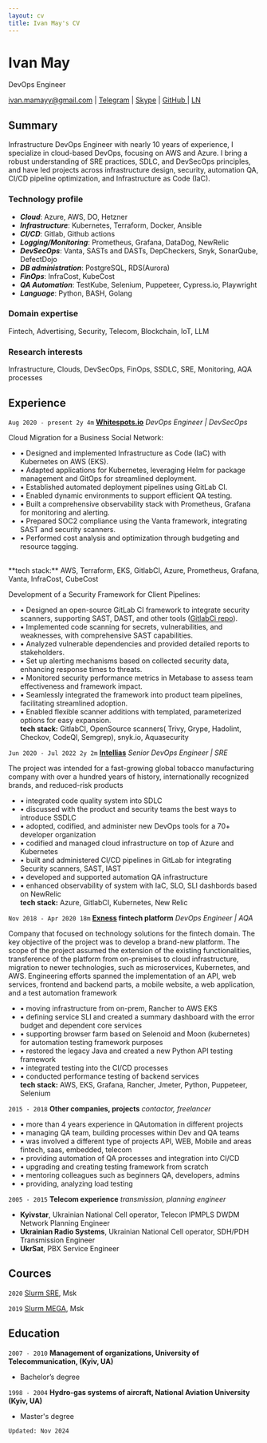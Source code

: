 ```yaml
---
layout: cv
title: Ivan May's CV 
---
```

# Ivan May
DevOps Engineer

<div id="webaddress">
<a href="mailto:ivan.mamayy@gmail.com">ivan.mamayy@gmail.com</a> |
<a href="https://t.me/ivnnmm">Telegram</a> |
<a href="https://join.skype.com/invite/xW8q4gBQmfOv">Skype</a> |
<!-- <a href="https://ivanmamay.github.io"><i class="fa-solid fa-house"></i>ivanmamay.github.io</a> | -->
<a href="https://github.com/ivanmamay"><i class="fa-brands fa-github"></i> GitHub </a> |
<a href="https://www.linkedin.com/in/imay/"><i class="fa-brands fa-linkedin"></i> LN </a>

 <!-- <a href="https://twitter.com/dave_whipp"><i class="fa-brands fa-twitter"></i> @dave_whipp</a> -->
</div>

## Summary

Infrastructure DevOps Engineer with nearly 10 years of experience, I specialize in cloud-based DevOps, focusing on AWS and Azure. I bring a robust understanding of SRE practices, SDLC, and DevSecOps principles, and have led projects across infrastructure design, security, automation QA, CI/CD pipeline optimization, and Infrastructure as Code (IaC).

### Technology profile

- ___Cloud___: Azure, AWS, DO, Hetzner
- ___Infrastructure___: Kubernetes, Terraform, Docker, Ansible
- ___CI/CD___: Gitlab, Github actions
- ___Logging/Monitoring___: Prometheus, Grafana, DataDog, NewRelic
- ___DevSecOps___: Vanta, SASTs and DASTs, DepCheckers, Snyk, SonarQube, DefectDojo
- ___DB administration___: PostgreSQL, RDS(Aurora)
- ___FinOps___: InfraCost, KubeCost
- ___QA Automation___: TestKube, Selenium, Puppeteer, Cypress.io, Playwright
- ___Language___: Python, BASH, Golang

### Domain expertise

Fintech, Advertising, Security, Telecom, Blockchain, IoT, LLM

### Research interests

Infrastructure, Clouds, DevSecOps, FinOps, SSDLC, SRE, Monitoring, AQA processes

## Experience
`Aug 2020 - present 2y 4m`
**[Whitespots.io](https://whitespots.io/)** *DevOps Engineer | DevSecOps* 

Cloud Migration for a Business Social Network:
- • Designed and implemented Infrastructure as Code (IaC) with Kubernetes on AWS (EKS).
- • Adapted applications for Kubernetes, leveraging Helm for package management and GitOps for streamlined deployment.
- • Established automated deployment pipelines using GitLab CI.
- • Enabled dynamic environments to support efficient QA testing.
- • Built a comprehensive observability stack with Prometheus, Grafana for monitoring and alerting.
- • Prepared SOC2 compliance using the Vanta framework, integrating SAST and security scanners.
- • Performed cost analysis and optimization through budgeting and resource tagging.
<br>
**tech stack:** AWS, Terraform, EKS, GitlabCI, Azure, Prometheus, Grafana, Vanta, InfraCost, CubeCost

Development of a Security Framework for Client Pipelines:
- • Designed an open-source GitLab CI framework to integrate security scanners, supporting SAST, DAST, and other tools ([GitlabCi repo](https://gitlab.com/whitespots-public/pipelines)).
- • Implemented code scanning for secrets, vulnerabilities, and weaknesses, with comprehensive SAST capabilities.
- • Analyzed vulnerable dependencies and provided detailed reports to stakeholders.
- • Set up alerting mechanisms based on collected security data, enhancing response times to threats.
- • Monitored security performance metrics in Metabase to assess team effectiveness and framework impact.
- • Seamlessly integrated the framework into product team pipelines, facilitating streamlined adoption.
- • Enabled flexible scanner additions with templated, parameterized options for easy expansion.
<br>**tech stack:** GitlabCI, OpenSource scanners( Trivy, Grype, Hadolint, Checkov, CodeQl, Semgrep), snyk.io, Aquasecurity


`Jun 2020 - Jul 2022 2y 2m`
**[Intellias](https://intellias.com/)** *Senior DevOps Engineer | SRE*

The project was intended for a fast-growing global tobacco manufacturing company with over a hundred years of history, internationally recognized brands, and reduced-risk products
- • integrated code quality system into SDLC
- • discussed with the product and security teams the best ways to introduce SSDLC 
- • adopted, codified, and administer new DevOps tools for a 70+ developer organization 
- • codified and managed cloud infrastructure on top of Azure and Kubernetes 
- • built and administered CI/CD pipelines in GitLab for integrating Security scanners, SAST, IAST
- • developed and supported automation QA infrastructure 
- • enhanced observability of system with IaC, SLO, SLI dashbords based on NewRelic
<br>**tech stack:** Azure, GitlabCI, Kubernetes, New Relic

`Nov 2018 - Apr 2020 18m`
**[Exness](https://exness.com/) fintech platform** *DevOps Engineer | AQA*

Company that focused on technology solutions for the fintech domain. The key objective of the project was to develop a brand-new platform. The scope of the project assumed the extension of the existing functionalities, transference of the platform from on-premises to cloud infrastructure, migration to newer technologies, such as microservices, Kubernetes, and AWS. Engineering efforts spanned the implementation of an API, web services, frontend and backend parts, a mobile website, a web application, and a test automation framework
- • moving infrastructure from on-prem, Rancher to AWS EKS
- • defining service SLI and created a summary dashboard with the error budget and dependent core services
- • supporting browser farm based on Selenoid and Moon (kubernetes) for automation testing framework purposes
- • restored the legacy Java and created a new Python API testing framework
- • integrated testing into the CI/CD processes
- • conducted performance testing of backend services
<br>**tech stack:** AWS, EKS, Grafana, Rancher, Jmeter, Python, Puppeteer, Selenium

`2015 - 2018`
**Other companies, projects** *contactor, freelancer*
- • more than 4 years experience in QAutomation in different projects
- • managing QA team, building processes within Dev and QA teams
- • was involved a different type of projects API, WEB, Mobile and areas fintech, saas, embedded, telecom
- • providing automation of QA processes and integration into CI/CD
- • upgrading and creating testing framework from scratch
- • mentoring colleagues such as beginners QA, developers, admins
- • providing, analyzing load testing 

`2005 - 2015`
**Telecom experience** *transmission, planning engineer*
- **Kyivstar**, Ukrainian National Cell operator, Telecon IPMPLS DWDM Network Planning Engineer
- **Ukrainian Radio Systems**, Ukrainian National Cell operator, SDH/PDH Transmission Engineer
- **UkrSat**, PBX Service Engineer

## Cources

`2020`
[Slurm SRE](https://slurm.io/sre), Msk

`2019`
[Slurm MEGA](https://slurm.io/mega), Msk

<!-- `2010`
NEC Pasolink Neo & Superguard+ Training, Budapest

`2008`
TTC Marconi SDH/Ethernet multiplexers, Prague

`2007`
Ericsson (Marconi)  Core level SDH network multiplexers, Genova

`2006`
Huawei full line of SDH multiplexers, Msk

`2005`
Ericsson GSM network signaling, Msk -->

## Education

`2007 - 2010`
**Management of organizations, University of Telecommunication, (Kyiv, UA)**
- Bachelor’s degree

`1998 - 2004`
**Hydro-gas systems of aircraft, National Aviation University (Kyiv, UA)**

- Master's degree

``Updated: Nov 2024``
